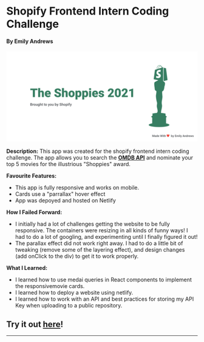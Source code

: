 
# Shopify Frontend Intern Coding Challenge
#### By Emily Andrews

![sign-up](/ShoppiesBanner.png)

**Description:**
This app was created for the shopify frontend intern coding challenge. The app allows you to search the [**OMDB API**](http://www.omdbapi.com/) and nominate your top 5 movies for the illustrious "Shoppies" award.

**Favourite Features:**
- This app is fully responsive and works on mobile. 
- Cards use a "parrallax" hover effect 
- App was depoyed and hosted on Netlify 

**How I Failed Forward:**
- I initially had a lot of challenges getting the website to be fully responsive. The containers were resizing in all kinds of funny ways! I had to do a lot of googling, and experimenting until I finally figured it out! 
- The parallax effect did not work right away. I had to do a little bit of tweaking (remove some of the layering effect), and design changes (add onClick to the div) to get it to work properly. 

**What I Learned:**
- I learned how to use medai queries in React components to implement the responsivemovie cards.
- I learned how to deploy a website using netlify. 
- I learned how to work with an API and best practices for storing my API Key when uploading to a public repository. 

## Try it out [**here**](https://emily-shoppies.netlify.app/)!
___
